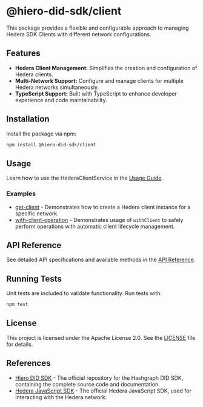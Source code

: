 # @hiero-did-sdk/client

This package provides a flexible and configurable approach to managing Hedera SDK Clients with different network configurations.

## Features

- **Hedera Client Management:** Simplifies the creation and configuration of Hedera clients.
- **Multi-Network Support:** Configure and manage clients for multiple Hedera networks simultaneously.
- **TypeScript Support:** Built with TypeScript to enhance developer experience and code maintainability.

## Installation

Install the package via npm:

```bash
npm install @hiero-did-sdk/client
```

## Usage

Learn how to use the HederaClientService in the [Usage Guide](https://hiero-ledger.github.io/hiero-did-sdk-js/documentation/latest/03-implementation/components/client-guide.html).

### Examples

- [get-client](../../examples/client-get-client.ts) - Demonstrates how to create a Hedera client instance for a specific network.
- [with-client-operation](../../examples/client-with-client-operation.ts) - Demonstrates usage of `withClient` to safely perform operations with automatic client lifecycle management.

## API Reference

See detailed API specifications and available methods in the [API Reference](https://hiero-ledger.github.io/hiero-did-sdk-js/documentation/latest/03-implementation/components/client-api.html).

## Running Tests

Unit tests are included to validate functionality. Run tests with:

```bash
npm test
```

## License

This project is licensed under the Apache License 2.0. See the [LICENSE](LICENSE) file for details.

## References

- [Hiero DID SDK](https://github.com/hiero-ledger/hiero-did-sdk-js) - The official repository for the Hashgraph DID SDK, containing the complete source code and documentation.
- [Hedera JavaScript SDK](https://github.com/hashgraph/hedera-sdk-js) - The official Hedera JavaScript SDK, used for interacting with the Hedera network.
